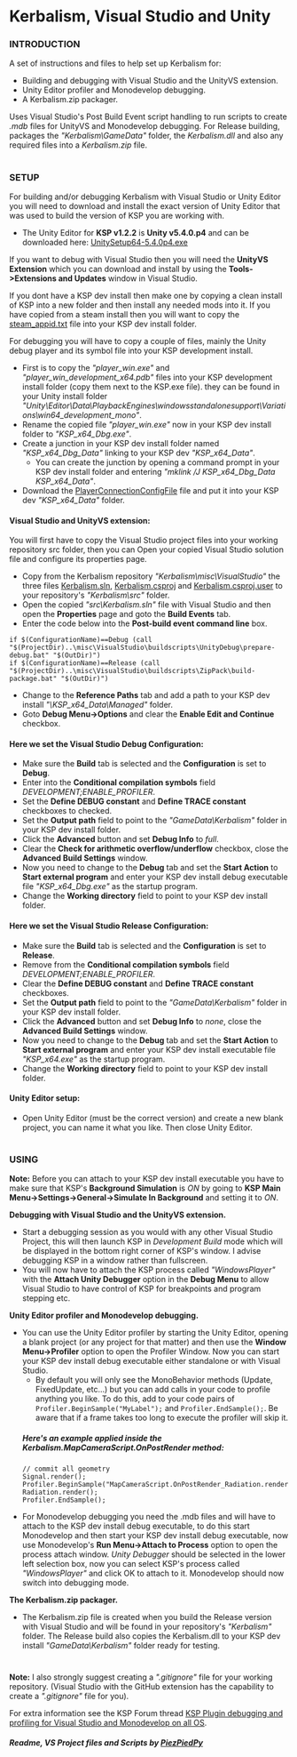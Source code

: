 # Kerbalism, Visual Studio and Unity
### INTRODUCTION
A set of instructions and files to help set up Kerbalism for:
  - Building and debugging with Visual Studio and the UnityVS extension.
  - Unity Editor profiler and Monodevelop debugging.
  - A Kerbalism.zip packager.
  
  Uses Visual Studio's Post Build Event script handling to run scripts to create *.mdb* files for UnityVS and Monodevelop debugging. For Release building, packages the *"Kerbalism\GameData"* folder, the *Kerbalism.dll* and also any required files into a *Kerbalism.zip* file.
#
### SETUP
For building and/or debugging Kerbalism with Visual Studio or Unity Editor you will need to download and install the exact version of Unity Editor that was used to build the version of KSP you are working with.
  - The Unity Editor for **KSP v1.2.2** is **Unity v5.4.0.p4** and can be downloaded here: [UnitySetup64-5.4.0p4.exe](http://beta.unity3d.com/download/b15b5ae035b7/Windows64EditorInstaller/UnitySetup64-5.4.0p4.exe)
  
  If you want to debug with Visual Studio then you will need the **UnityVS Extension** which you can download and install by using the **Tools->Extensions and Updates** window in Visual Studio.
  
  If you dont have a KSP dev install then make one by copying a clean install of KSP into a new folder and then install any needed mods into it. If you have copied from a steam install then you will want to copy the [steam_appid.txt](https://github.com/ShotgunNinja/Kerbalism/tree/master/misc/VisualStudio/steam_appid.txt) file into your KSP dev install folder.
  
  For debugging you will have to copy a couple of files, mainly the Unity debug player and its symbol file into your KSP development install.

  - First is to copy the *"player_win.exe"* and *"player_win_development_x64.pdb"* files into your KSP development install folder (copy them next to the KSP.exe file).  they can be found in your Unity install folder *"Unity\Editor\Data\PlaybackEngines\windowsstandalonesupport\Variations\win64_development_mono"*.
  - Rename the copied file *"player_win.exe"* now in your KSP dev install folder to *"KSP_x64_Dbg.exe"*.
  - Create a junction in your KSP dev install folder named *"KSP_x64_Dbg_Data"* linking to your KSP dev *"KSP_x64_Data"*.
    - You can create the junction by opening a command prompt in your KSP dev install folder and entering *"mklink /J KSP_x64_Dbg_Data KSP_x64_Data"*.
  - Download the [PlayerConnectionConfigFile](https://www.sarbian.com/sarbian/PlayerConnectionConfigFile) file and put it into your KSP dev *"KSP_x64_Data"* folder.
#### Visual Studio and UnityVS extension:
  
  You will first have to copy the Visual Studio project files into your working repository src folder, then you can Open your copied Visual Studio solution file and configure its properties page.

  - Copy from the Kerbalism repository *"Kerbalism\misc\VisualStudio\"* the three files [Kerbalism.sln](https://github.com/ShotgunNinja/Kerbalism/tree/master/misc/VisualStudio/Kerbalism.sln), [Kerbalism.csproj](https://github.com/ShotgunNinja/Kerbalism/tree/master/misc/VisualStudio/Kerbalism.csproj) and [Kerbalism.csproj.user](https://github.com/ShotgunNinja/Kerbalism/tree/master/misc/VisualStudio/Kerbalism.csproj.user) to your repository's *"Kerbalism\src"* folder.
  - Open the copied *"src\Kerbalism.sln"* file with Visual Studio and then open the **Properties** page and goto the **Build Events** tab.
  - Enter the code below into the **Post-build event command line** box.
  ```
  if $(ConfigurationName)==Debug (call "$(ProjectDir)..\misc\VisualStudio\buildscripts\UnityDebug\prepare-debug.bat" "$(OutDir)")
  if $(ConfigurationName)==Release (call "$(ProjectDir)..\misc\VisualStudio\buildscripts\ZipPack\build-package.bat" "$(OutDir)")
  ```
  - Change to the **Reference Paths** tab and add a path to your KSP dev install *"\KSP_x64_Data\Managed"* folder.
  - Goto **Debug Menu->Options** and clear the **Enable Edit and Continue** checkbox.
#### Here we set the Visual Studio **Debug** Configuration:
  - Make sure the **Build** tab is selected and the **Configuration** is set to **Debug**.
  - Enter into the **Conditional compilation symbols** field *DEVELOPMENT;ENABLE_PROFILER*.
  - Set the **Define DEBUG constant** and **Define TRACE constant** checkboxes to checked.
  - Set the **Output path** field to point to the *"GameData\Kerbalism"* folder in your KSP dev install folder.
  - Click the **Advanced** button and set **Debug Info** to *full*.
  - Clear the **Check for arithmetic overflow/underflow** checkbox, close the **Advanced Build Settings** window.
  - Now you need to change to the **Debug** tab and set the **Start Action** to **Start external program** and enter your KSP dev install debug executable file *"KSP_x64_Dbg.exe"* as the startup program.
  - Change the **Working directory** field to point to your KSP dev install folder.
  
#### Here we set the Visual Studio **Release** Configuration:
  - Make sure the **Build** tab is selected and the **Configuration** is set to **Release**.
  - Remove from the **Conditional compilation symbols** field *DEVELOPMENT;ENABLE_PROFILER*.
  - Clear the **Define DEBUG constant** and **Define TRACE constant** checkboxes.
  - Set the **Output path** field to point to the *"GameData\Kerbalism"* folder in your KSP dev install folder.
  - Click the **Advanced** button and set **Debug Info** to *none*, close the **Advanced Build Settings** window.
  - Now you need to change to the **Debug** tab and set the **Start Action** to **Start external program** and enter your KSP dev install executable file *"KSP_x64.exe"* as the startup program.
  - Change the **Working directory** field to point to your KSP dev install folder.
#### Unity Editor setup:
  - Open Unity Editor (must be the correct version) and create a new blank project, you can name it what you like. Then close Unity Editor.
#
### USING
**Note:** Before you can attach to your KSP dev install executable you have to make sure that KSP's **Background Simulation** is *ON* by going to **KSP Main Menu->Settings->General->Simulate In Background** and setting it to *ON*.

**Debugging with Visual Studio and the UnityVS extension.**
  - Start a debugging session as you would with any other Visual Studio Project, this will then launch KSP in *Development Build* mode which will be displayed in the bottom right corner of KSP's window. I advise debugging KSP in a window rather than fullscreen.
  - You will now have to attach the KSP process called *"WindowsPlayer"* with the **Attach Unity Debugger** option in the **Debug Menu** to allow Visual Studio to have control of KSP for breakpoints and program stepping etc.

**Unity Editor profiler and Monodevelop debugging.**
  - You can use the Unity Editor profiler by starting the Unity Editor, opening a blank project (or any project for that matter) and then use the **Window Menu->Profiler** option to open the Profiler Window. Now you can start your KSP dev install debug executable either standalone or with Visual Studio.
    - By default you will only see the MonoBehavior methods (Update, FixedUpdate, etc...) but you can add calls in your code to profile anything you like. To do this, add to your code pairs of `Profiler.BeginSample("MyLabel");` and `Profiler.EndSample();`. Be aware that if a frame takes too long to execute the profiler will skip it.
    ##### Here's an example applied inside the *Kerbalism.MapCameraScript.OnPostRender* method:
    ```
    // commit all geometry
    Signal.render();
    Profiler.BeginSample("MapCameraScript.OnPostRender_Radiation.render");
    Radiation.render();
    Profiler.EndSample();
    ```
  - For Monodevelop debugging you need the .mdb files and will have to attach to the KSP dev install debug executable, to do this start Monodevelop and then start your KSP dev install debug executable, now use Monodevelop's **Run Menu->Attach to Process** option to open the process attach window. *Unity Debugger* should be selected in the lower left selection box, now you can select KSP's process called *"WindowsPlayer"* and click OK to attach to it. Monodevelop should now switch into debugging mode.

**The Kerbalism.zip packager.**
  - The Kerbalism.zip file is created when you build the Release version with Visual Studio and will be found in your repository's *"Kerbalism"* folder. The Release build also copies the Kerbalism.dll to your KSP dev install *"GameData\Kerbalism"* folder ready for testing.
#
**Note:** I also strongly suggest creating a *".gitignore"* file for your working repository. (Visual Studio with the GitHub extension has the capability to create a *".gitignore"* file for you).

For extra information see the KSP Forum thread [KSP Plugin debugging and profiling for Visual Studio and Monodevelop on all OS](http://forum.kerbalspaceprogram.com/index.php?/topic/102909-ksp-plugin-debugging-and-profiling-for-visual-studio-and-monodevelop-on-all-os/&page=1).

##### Readme, VS Project files and Scripts by [PiezPiedPy](https://github.com/PiezPiedPy)
